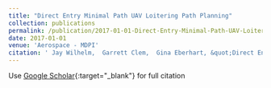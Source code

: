```yaml
---
title: "Direct Entry Minimal Path UAV Loitering Path Planning"
collection: publications
permalink: /publication/2017-01-01-Direct-Entry-Minimal-Path-UAV-Loitering-Path-Planning
date: 2017-01-01
venue: 'Aerospace - MDPI'
citation: ' Jay Wilhelm,  Garrett Clem,  Gina Eberhart, &quot;Direct Entry Minimal Path UAV Loitering Path Planning.&quot; Aerospace - MDPI, 2017.'
---
```

Use [Google Scholar](https://scholar.google.com/scholar?q=Direct+Entry+Minimal+Path+UAV+Loitering+Path+Planning){:target="_blank"} for full citation
